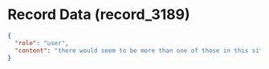 # Record Data (record_3189)

```json
{
  "role": "user",
  "content": "there would seem to be more than one of those in this situation?\n"
}
```
